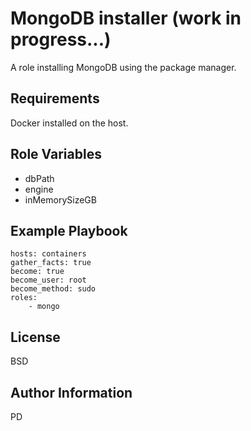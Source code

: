 MongoDB installer (work in progress...)
=========

A role installing MongoDB using the package manager.

Requirements
------------

Docker installed on the host.

Role Variables
--------------

- dbPath
- engine
- inMemorySizeGB

Example Playbook
----------------

    hosts: containers
    gather_facts: true
    become: true
    become_user: root
    become_method: sudo
    roles:
        - mongo

License
-------

BSD

Author Information
------------------

PD

